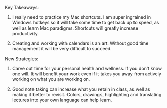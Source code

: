 Key Takeaways:

1. I really need to practice my Mac shortcuts. I am super ingrained in Windows hotkeys so it will take some time to get back up to speed, as well as learn Mac paradigms. Shortcuts will greatly increase productivity.

2. Creating and working with calendars is an art. Without good time management it will be very difficult to succeed.

New Strategies:

1. Carve out time for your personal health and wellness. If you don't know one will. It will benefit your work even if it takes you away from actively working on what you are working on.

2. Good note taking can increase what you retain in class, as well as making it better to revisit. Colors, drawings, highlighting and translating lectures into your own language can help learn. 
